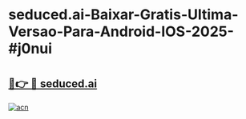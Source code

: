 # seduced.ai-Baixar-Gratis-Ultima-Versao-Para-Android-IOS-2025-#j0nui

# <h2><a href="https://ainizakaria.my?title=seduced.ai&ref=25M">🔗👉 🔴 seduced.ai</a></h2>

[![acn](https://github.com/user-attachments/assets/0f9c940e-d8b0-45ae-aac7-cd30a18b3e1c)](https://ainizakaria.my?title=seduced.ai&ref=25M)

